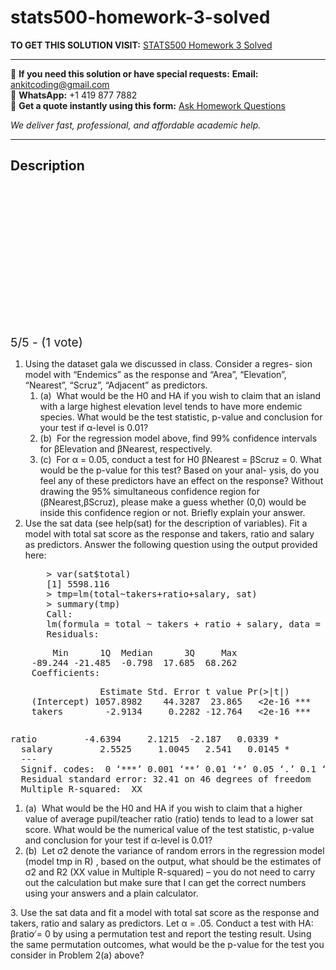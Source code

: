 # stats500-homework-3-solved
**TO GET THIS SOLUTION VISIT:** [STATS500 Homework 3 Solved](https://www.ankitcodinghub.com/product/stats500-homework-3-solved/)


---

📩 **If you need this solution or have special requests:** **Email:** ankitcoding@gmail.com  
📱 **WhatsApp:** +1 419 877 7882  
📄 **Get a quote instantly using this form:** [Ask Homework Questions](https://www.ankitcodinghub.com/services/ask-homework-questions/)

*We deliver fast, professional, and affordable academic help.*

---

<h2>Description</h2>



<div class="kk-star-ratings kksr-auto kksr-align-center kksr-valign-top" data-payload="{&quot;align&quot;:&quot;center&quot;,&quot;id&quot;:&quot;96625&quot;,&quot;slug&quot;:&quot;default&quot;,&quot;valign&quot;:&quot;top&quot;,&quot;ignore&quot;:&quot;&quot;,&quot;reference&quot;:&quot;auto&quot;,&quot;class&quot;:&quot;&quot;,&quot;count&quot;:&quot;1&quot;,&quot;legendonly&quot;:&quot;&quot;,&quot;readonly&quot;:&quot;&quot;,&quot;score&quot;:&quot;5&quot;,&quot;starsonly&quot;:&quot;&quot;,&quot;best&quot;:&quot;5&quot;,&quot;gap&quot;:&quot;4&quot;,&quot;greet&quot;:&quot;Rate this product&quot;,&quot;legend&quot;:&quot;5\/5 - (1 vote)&quot;,&quot;size&quot;:&quot;24&quot;,&quot;title&quot;:&quot;STATS500 Homework 3 Solved&quot;,&quot;width&quot;:&quot;138&quot;,&quot;_legend&quot;:&quot;{score}\/{best} - ({count} {votes})&quot;,&quot;font_factor&quot;:&quot;1.25&quot;}">

<div class="kksr-stars">

<div class="kksr-stars-inactive">
            <div class="kksr-star" data-star="1" style="padding-right: 4px">


<div class="kksr-icon" style="width: 24px; height: 24px;"></div>
        </div>
            <div class="kksr-star" data-star="2" style="padding-right: 4px">


<div class="kksr-icon" style="width: 24px; height: 24px;"></div>
        </div>
            <div class="kksr-star" data-star="3" style="padding-right: 4px">


<div class="kksr-icon" style="width: 24px; height: 24px;"></div>
        </div>
            <div class="kksr-star" data-star="4" style="padding-right: 4px">


<div class="kksr-icon" style="width: 24px; height: 24px;"></div>
        </div>
            <div class="kksr-star" data-star="5" style="padding-right: 4px">


<div class="kksr-icon" style="width: 24px; height: 24px;"></div>
        </div>
    </div>

<div class="kksr-stars-active" style="width: 138px;">
            <div class="kksr-star" style="padding-right: 4px">


<div class="kksr-icon" style="width: 24px; height: 24px;"></div>
        </div>
            <div class="kksr-star" style="padding-right: 4px">


<div class="kksr-icon" style="width: 24px; height: 24px;"></div>
        </div>
            <div class="kksr-star" style="padding-right: 4px">


<div class="kksr-icon" style="width: 24px; height: 24px;"></div>
        </div>
            <div class="kksr-star" style="padding-right: 4px">


<div class="kksr-icon" style="width: 24px; height: 24px;"></div>
        </div>
            <div class="kksr-star" style="padding-right: 4px">


<div class="kksr-icon" style="width: 24px; height: 24px;"></div>
        </div>
    </div>
</div>


<div class="kksr-legend" style="font-size: 19.2px;">
            5/5 - (1 vote)    </div>
    </div>
<div class="page" title="Page 1">
<div class="layoutArea">
<div class="column">
<ol>
<li>Using the dataset gala we discussed in class. Consider a regres- sion model with “Endemics” as the response and “Area”, “Elevation”, “Nearest”, “Scruz”, “Adjacent” as predictors.
<ol>
<li>(a) &nbsp;What would be the H0 and HA if you wish to claim that an island with a large highest elevation level tends to have more endemic species. What would be the test statistic, p-value and conclusion for your test if α-level is 0.01?</li>
<li>(b) &nbsp;For the regression model above, find 99% confidence intervals for βElevation and βNearest, respectively.</li>
<li>(c) &nbsp;For α = 0.05, conduct a test for H0 βNearest = βScruz = 0. What would be the p-value for this test? Based on your anal- ysis, do you feel any of these predictors have an effect on the response? Without drawing the 95% simultaneous confidence region for (βNearest,βScruz), please make a guess whether (0,0) would be inside this confidence region or not. Briefly explain your answer.</li>
</ol>
</li>
<li>Use the sat data (see help(sat) for the description of variables). Fit a model with total sat score as the response and takers, ratio and salary as predictors. Answer the following question using the output provided here:
<pre>    &gt; var(sat$total)
    [1] 5598.116
    &gt; tmp=lm(total~takers+ratio+salary, sat)
    &gt; summary(tmp)
    Call:
    lm(formula = total ~ takers + ratio + salary, data = sat)
    Residuals:
</pre>
</li>
</ol>
<pre>        Min      1Q  Median      3Q     Max
    -89.244 -21.485  -0.798  17.685  68.262
    Coefficients:
</pre>
<pre>                 Estimate Std. Error t value Pr(&gt;|t|)
    (Intercept) 1057.8982    44.3287  23.865   &lt;2e-16 ***
    takers        -2.9134     0.2282 -12.764   &lt;2e-16 ***
</pre>
</div>
</div>
</div>
<div class="page" title="Page 2">
<div class="layoutArea">
<div class="column">
<pre>ratio         -4.6394     2.1215  -2.187   0.0339 *
  salary         2.5525     1.0045   2.541   0.0145 *
  ---
  Signif. codes:  0 ‘***’ 0.001 ‘**’ 0.01 ‘*’ 0.05 ‘.’ 0.1 ‘ ’ 1
  Residual standard error: 32.41 on 46 degrees of freedom
  Multiple R-squared:  XX
</pre>
<ol>
<li>(a) &nbsp;What would be the H0 and HA if you wish to claim that a higher value of average pupil/teacher ratio (ratio) tends to lead to a lower sat score. What would be the numerical value of the test statistic, p-value and conclusion for your test if α-level is 0.01?</li>
<li>(b) &nbsp;Let σ2 denote the variance of random errors in the regression model (model tmp in R) , based on the output, what should be the estimates of σ2 and R2 (XX value in Multiple R-squared) – you do not need to carry out the calculation but make sure that I can get the correct numbers using your answers and a plain calculator.</li>
</ol>
3. Use the sat data and fit a model with total sat score as the response and takers, ratio and salary as predictors. Let α = .05. Conduct a test with HA: βratio ̸= 0 by using a permutation test and report the testing result. Using the same permutation outcomes, what would be the p-value for the test you consider in Problem 2(a) above?

</div>
</div>
</div>
